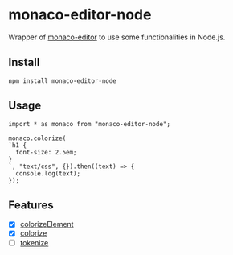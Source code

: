 # monaco-editor-node

Wrapper of [monaco-editor](https://github.com/microsoft/monaco-editor) to use some functionalities in Node.js.

## Install

```
npm install monaco-editor-node
```

## Usage

```
import * as monaco from "monaco-editor-node";

monaco.colorize(
`h1 {
  font-size: 2.5em;
}
`, "text/css", {}).then((text) => {
  console.log(text);
});
```

## Features

- [x] [colorizeElement](https://microsoft.github.io/monaco-editor/api/modules/monaco.editor.html#colorizeelement)
- [x] [colorize](https://microsoft.github.io/monaco-editor/api/modules/monaco.editor.html#colorize)
- [ ] [tokenize](https://microsoft.github.io/monaco-editor/api/modules/monaco.editor.html#tokenize)
